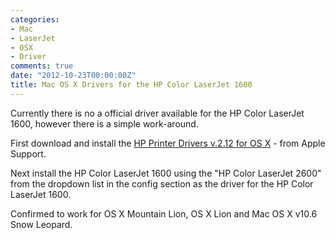 ```yaml
---
categories:
- Mac
- LaserJet
- OSX
- Driver
comments: true
date: "2012-10-23T00:00:00Z"
title: Mac OS X Drivers for the HP Color LaserJet 1600
---
```


Currently there is no a official driver available for the HP Color LaserJet 1600, however there is a simple work-around.

First download and install the [HP Printer Drivers v.2.12 for OS X](http://support.apple.com/kb/DL907) - from Apple Support.
 
Next install the HP Color LaserJet 1600 using the "HP Color LaserJet 2600" from the dropdown list in the config section as the driver for the HP Color LaserJet 1600.

Confirmed to work for OS X Mountain Lion, OS X Lion and Mac OS X v10.6 Snow Leopard.
